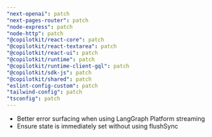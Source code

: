 ```yaml
---
"next-openai": patch
"next-pages-router": patch
"node-express": patch
"node-http": patch
"@copilotkit/react-core": patch
"@copilotkit/react-textarea": patch
"@copilotkit/react-ui": patch
"@copilotkit/runtime": patch
"@copilotkit/runtime-client-gql": patch
"@copilotkit/sdk-js": patch
"@copilotkit/shared": patch
"eslint-config-custom": patch
"tailwind-config": patch
"tsconfig": patch
---
```


- Better error surfacing when using LangGraph Platform streaming
- Ensure state is immediately set without using flushSync
